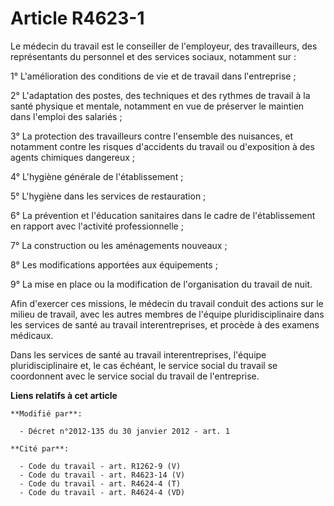 # Article R4623-1

Le médecin du travail est le conseiller de l'employeur, des travailleurs, des représentants du personnel et des services
sociaux, notamment sur : 

1° L'amélioration des conditions de vie et de travail dans l'entreprise ; 

2° L'adaptation des postes, des techniques et des rythmes de travail à la santé physique et mentale, notamment en vue de
préserver le maintien dans l'emploi des salariés ; 

3° La protection des travailleurs contre l'ensemble des nuisances, et notamment contre les risques d'accidents du travail ou
d'exposition à des agents chimiques dangereux ; 

4° L'hygiène générale de l'établissement ; 

5° L'hygiène dans les services de restauration ; 

6° La prévention et l'éducation sanitaires dans le cadre de l'établissement en rapport avec l'activité professionnelle ; 

7° La construction ou les aménagements nouveaux ; 

8° Les modifications apportées aux équipements ; 

9° La mise en place ou la modification de l'organisation du travail de nuit. 

Afin d'exercer ces missions, le médecin du travail conduit des actions sur le milieu de travail, avec les autres membres de
l'équipe pluridisciplinaire dans les services de santé au travail interentreprises, et procède à des examens médicaux. 

Dans les services de santé au travail interentreprises, l'équipe pluridisciplinaire et, le cas échéant, le service social du
travail se coordonnent avec le service social du travail de l'entreprise.

**Liens relatifs à cet article**

	**Modifié par**:

	  - Décret n°2012-135 du 30 janvier 2012 - art. 1

	**Cité par**:

	  - Code du travail - art. R1262-9 (V)
	  - Code du travail - art. R4623-14 (V)
	  - Code du travail - art. R4624-4 (T)
	  - Code du travail - art. R4624-4 (VD)
